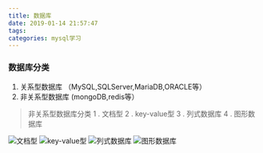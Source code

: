 ```yaml
---
title: 数据库
date: 2019-01-14 21:57:47
tags:
categories: mysql学习
---
```



### 数据库分类
1. 关系型数据库 （MySQL,SQLServer,MariaDB,ORACLE等）
2. 非关系型数据库 (mongoDB,redis等）
>非关系型数据库分类
>1 . 文档型
>2 . key-value型
>3 . 列式数据库
>4 . 图形数据库

![文档型](https://upload-images.jianshu.io/upload_images/14597179-fc6fb37e658ccdef.png?imageMogr2/auto-orient/strip%7CimageView2/2/w/1240)
![key-value型](https://upload-images.jianshu.io/upload_images/14597179-8327d7388351ee34.png?imageMogr2/auto-orient/strip%7CimageView2/2/w/1240)
![列式数据库](https://upload-images.jianshu.io/upload_images/14597179-8c8cba2661e5e89b.png?imageMogr2/auto-orient/strip%7CimageView2/2/w/1240)
![图形数据库](https://upload-images.jianshu.io/upload_images/14597179-8fbd4988bfc90592.png?imageMogr2/auto-orient/strip%7CimageView2/2/w/1240)


